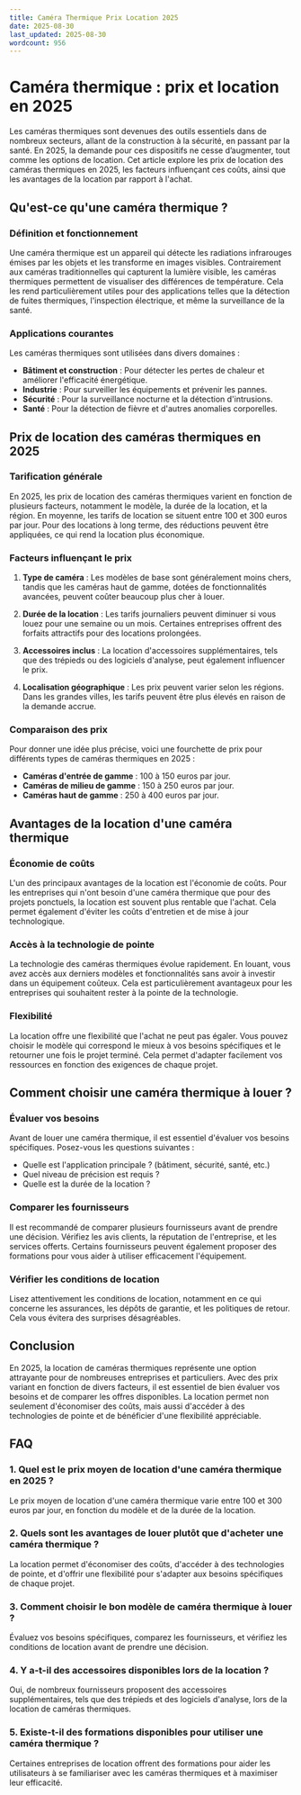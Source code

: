 ```yaml
---
title: Caméra Thermique Prix Location 2025
date: 2025-08-30
last_updated: 2025-08-30
wordcount: 956
---
```


# Caméra thermique : prix et location en 2025

Les caméras thermiques sont devenues des outils essentiels dans de nombreux secteurs, allant de la construction à la sécurité, en passant par la santé. En 2025, la demande pour ces dispositifs ne cesse d’augmenter, tout comme les options de location. Cet article explore les prix de location des caméras thermiques en 2025, les facteurs influençant ces coûts, ainsi que les avantages de la location par rapport à l'achat.

## Qu'est-ce qu'une caméra thermique ?

### Définition et fonctionnement

Une caméra thermique est un appareil qui détecte les radiations infrarouges émises par les objets et les transforme en images visibles. Contrairement aux caméras traditionnelles qui capturent la lumière visible, les caméras thermiques permettent de visualiser des différences de température. Cela les rend particulièrement utiles pour des applications telles que la détection de fuites thermiques, l'inspection électrique, et même la surveillance de la santé.

### Applications courantes

Les caméras thermiques sont utilisées dans divers domaines :

- **Bâtiment et construction** : Pour détecter les pertes de chaleur et améliorer l'efficacité énergétique.
- **Industrie** : Pour surveiller les équipements et prévenir les pannes.
- **Sécurité** : Pour la surveillance nocturne et la détection d'intrusions.
- **Santé** : Pour la détection de fièvre et d'autres anomalies corporelles.

## Prix de location des caméras thermiques en 2025

### Tarification générale

En 2025, les prix de location des caméras thermiques varient en fonction de plusieurs facteurs, notamment le modèle, la durée de la location, et la région. En moyenne, les tarifs de location se situent entre 100 et 300 euros par jour. Pour des locations à long terme, des réductions peuvent être appliquées, ce qui rend la location plus économique.

### Facteurs influençant le prix

1. **Type de caméra** : Les modèles de base sont généralement moins chers, tandis que les caméras haut de gamme, dotées de fonctionnalités avancées, peuvent coûter beaucoup plus cher à louer.
   
2. **Durée de la location** : Les tarifs journaliers peuvent diminuer si vous louez pour une semaine ou un mois. Certaines entreprises offrent des forfaits attractifs pour des locations prolongées.

3. **Accessoires inclus** : La location d'accessoires supplémentaires, tels que des trépieds ou des logiciels d'analyse, peut également influencer le prix.

4. **Localisation géographique** : Les prix peuvent varier selon les régions. Dans les grandes villes, les tarifs peuvent être plus élevés en raison de la demande accrue.

### Comparaison des prix

Pour donner une idée plus précise, voici une fourchette de prix pour différents types de caméras thermiques en 2025 :

- **Caméras d'entrée de gamme** : 100 à 150 euros par jour.
- **Caméras de milieu de gamme** : 150 à 250 euros par jour.
- **Caméras haut de gamme** : 250 à 400 euros par jour.

## Avantages de la location d'une caméra thermique

### Économie de coûts

L'un des principaux avantages de la location est l'économie de coûts. Pour les entreprises qui n'ont besoin d'une caméra thermique que pour des projets ponctuels, la location est souvent plus rentable que l'achat. Cela permet également d'éviter les coûts d'entretien et de mise à jour technologique.

### Accès à la technologie de pointe

La technologie des caméras thermiques évolue rapidement. En louant, vous avez accès aux derniers modèles et fonctionnalités sans avoir à investir dans un équipement coûteux. Cela est particulièrement avantageux pour les entreprises qui souhaitent rester à la pointe de la technologie.

### Flexibilité

La location offre une flexibilité que l'achat ne peut pas égaler. Vous pouvez choisir le modèle qui correspond le mieux à vos besoins spécifiques et le retourner une fois le projet terminé. Cela permet d'adapter facilement vos ressources en fonction des exigences de chaque projet.

## Comment choisir une caméra thermique à louer ?

### Évaluer vos besoins

Avant de louer une caméra thermique, il est essentiel d'évaluer vos besoins spécifiques. Posez-vous les questions suivantes :

- Quelle est l'application principale ? (bâtiment, sécurité, santé, etc.)
- Quel niveau de précision est requis ?
- Quelle est la durée de la location ?

### Comparer les fournisseurs

Il est recommandé de comparer plusieurs fournisseurs avant de prendre une décision. Vérifiez les avis clients, la réputation de l'entreprise, et les services offerts. Certains fournisseurs peuvent également proposer des formations pour vous aider à utiliser efficacement l'équipement.

### Vérifier les conditions de location

Lisez attentivement les conditions de location, notamment en ce qui concerne les assurances, les dépôts de garantie, et les politiques de retour. Cela vous évitera des surprises désagréables.

## Conclusion

En 2025, la location de caméras thermiques représente une option attrayante pour de nombreuses entreprises et particuliers. Avec des prix variant en fonction de divers facteurs, il est essentiel de bien évaluer vos besoins et de comparer les offres disponibles. La location permet non seulement d'économiser des coûts, mais aussi d'accéder à des technologies de pointe et de bénéficier d'une flexibilité appréciable.

## FAQ

### 1. Quel est le prix moyen de location d'une caméra thermique en 2025 ?

Le prix moyen de location d'une caméra thermique varie entre 100 et 300 euros par jour, en fonction du modèle et de la durée de la location.

### 2. Quels sont les avantages de louer plutôt que d'acheter une caméra thermique ?

La location permet d'économiser des coûts, d'accéder à des technologies de pointe, et d'offrir une flexibilité pour s'adapter aux besoins spécifiques de chaque projet.

### 3. Comment choisir le bon modèle de caméra thermique à louer ?

Évaluez vos besoins spécifiques, comparez les fournisseurs, et vérifiez les conditions de location avant de prendre une décision.

### 4. Y a-t-il des accessoires disponibles lors de la location ?

Oui, de nombreux fournisseurs proposent des accessoires supplémentaires, tels que des trépieds et des logiciels d'analyse, lors de la location de caméras thermiques.

### 5. Existe-t-il des formations disponibles pour utiliser une caméra thermique ?

Certaines entreprises de location offrent des formations pour aider les utilisateurs à se familiariser avec les caméras thermiques et à maximiser leur efficacité.